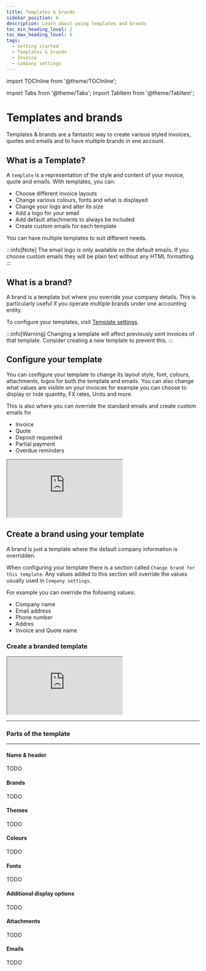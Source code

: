 ```yaml
---
title: Templates & brands
sidebar_position: 6
description: Learn about using templates and brands
toc_min_heading_level: 2
toc_max_heading_level: 6
tags:
  - Getting started
  - Templates & brands
  - Invoice
  - Company settings
---
```



import TOCInline from '@theme/TOCInline';

import Tabs from '@theme/Tabs';
import TabItem from '@theme/TabItem';

# Templates and brands

Templates & brands are a fantastic way to create various styled invoices, quotes and emails and to have multiple brands in one account.

## What is a Template?

A `template` is a representation of the style and content of your invoice, quote and emails. With templates, you can:

- Choose different invoice layouts
- Change various colours, fonts and what is displayed
- Change your logo and alter its size
- Add a logo for your email
- Add default attachments to always be included
- Create custom emails for each template

You can have multiple templates to suit different needs.

:::info[Note]
The email logo is only available on the default emails. If you choose custom emails they will be plain text without any HTML formatting.
:::

## What is a brand?

A brand is a template but where you override your company details. This is particularly useful if you operate multiple brands under one accounting entity.

To configure your templates, visit [Template settings](https://sandbox.fiskl.ca/templates).

:::info[Warning]
Changing a template will affect previously sent invoices of that template. Consider creating a new template to prevent this.
:::

## Configure your template

You can configure your template to change its layout style, font, colours, attachments, logos for both the template and emails.
You can also change what values are visible on your invoices for example you can choose to display or hide quantity, FX rates, Units and more.


This is also where you can override the standard emails and create custom emails for

- Invoice
- Quote
- Deposit requested
- Partial payment
- Overdue reminders


<div style={{ position: 'relative', paddingBottom: '56.25%', height: 0, width: '100%' }}>
  <iframe
    style={{ position: 'absolute', top: 0, left: 0, width: '100%', height: '100%', border: 0 }}
    src="https://demo.fiskl.com/e/clz9jx3mf0030l30d73gjxbhl/tour"
    allowFullScreen
    webkitallowfullscreen="true"
    mozallowfullscreen="true"
    allowtransparency="true"
  ></iframe>
</div>

## Create a brand using your template

A brand is just a template where the default company information is overridden.

When configuring your template there is a section called `Change brand for this template`.
Any values added to this section will override the values usually used in `Company settings`.

For example you can override the following values:

- Company name
- Email address
- Phone number
- Addres
- Invoice and Quote name

### Create a branded template

<div style={{ position: 'relative', paddingBottom: '56.25%', height: 0, width: '100%' }}>
  <iframe
    style={{ position: 'absolute', top: 0, left: 0, width: '100%', height: '100%', border: 0 }}
    src="https://demo.fiskl.com/share/clzazu9qj0007ie0c8f76kk8r/tour"
    allowFullScreen
    webkitallowfullscreen="true"
    mozallowfullscreen="true"
    allowtransparency="true"
  ></iframe>
</div>

---

### Parts of the template

<TOCInline toc={toc} />

---

#### Name & header

TODO

#### Brands

TODO

#### Themes

TODO

#### Colours

TODO

#### Fonts

TODO

#### Additional display options

TODO

#### Attachments

TODO

#### Emails

TODO
